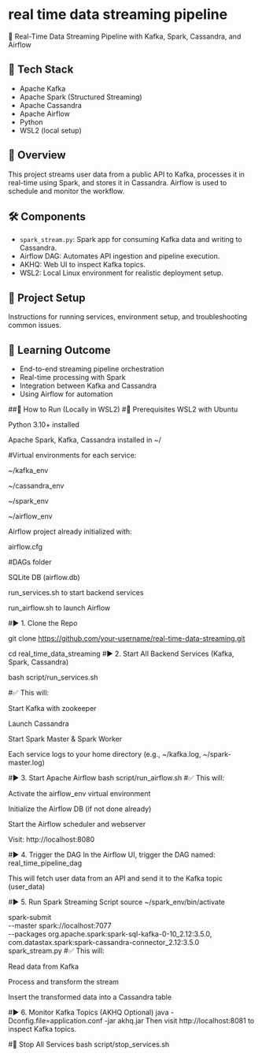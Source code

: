 # real time data streaming pipeline
 🚀 Real-Time Data Streaming Pipeline with Kafka, Spark, Cassandra, and Airflow
## 🔧 Tech Stack
- Apache Kafka
- Apache Spark (Structured Streaming)
- Apache Cassandra
- Apache Airflow
- Python
- WSL2 (local setup)

## 📌 Overview
This project streams user data from a public API to Kafka, processes it in real-time using Spark, and stores it in Cassandra. Airflow is used to schedule and monitor the workflow.

## 🛠️ Components
- `spark_stream.py`: Spark app for consuming Kafka data and writing to Cassandra.
- Airflow DAG: Automates API ingestion and pipeline execution.
- AKHQ: Web UI to inspect Kafka topics.
- WSL2: Local Linux environment for realistic deployment setup.

## 📂 Project Setup
Instructions for running services, environment setup, and troubleshooting common issues.

## 🧠 Learning Outcome
- End-to-end streaming pipeline orchestration
- Real-time processing with Spark
- Integration between Kafka and Cassandra
- Using Airflow for automation

##🧪 How to Run (Locally in WSL2)
#🔧 Prerequisites
 WSL2 with Ubuntu

 Python 3.10+ installed

 Apache Spark, Kafka, Cassandra installed in ~/

 #Virtual environments for each service:

~/kafka_env

~/cassandra_env

~/spark_env

~/airflow_env

 Airflow project already initialized with:

airflow.cfg

#DAGs folder

SQLite DB (airflow.db)

 run_services.sh to start backend services

 run_airflow.sh to launch Airflow

#▶️ 1. Clone the Repo

git clone https://github.com/your-username/real-time-data-streaming.git

cd real_time_data_streaming
#▶️ 2. Start All Backend Services (Kafka, Spark, Cassandra)

bash script/run_services.sh

#✅ This will:

Start Kafka with zookeeper

Launch Cassandra

Start Spark Master & Spark Worker

Each service logs to your home directory (e.g., ~/kafka.log, ~/spark-master.log)

#▶️ 3. Start Apache Airflow
bash script/run_airflow.sh
#✅ This will:

Activate the airflow_env virtual environment

Initialize the Airflow DB (if not done already)

Start the Airflow scheduler and webserver

Visit: http://localhost:8080

#▶️ 4. Trigger the DAG
In the Airflow UI, trigger the DAG named: real_time_pipeline_dag

This will fetch user data from an API and send it to the Kafka topic (user_data)

#▶️ 5. Run Spark Streaming Script
source ~/spark_env/bin/activate

spark-submit \
  --master spark://localhost:7077 \
  --packages org.apache.spark:spark-sql-kafka-0-10_2.12:3.5.0,\
              com.datastax.spark:spark-cassandra-connector_2.12:3.5.0 \
  spark_stream.py
#✅ This will:

Read data from Kafka

Process and transform the stream

Insert the transformed data into a Cassandra table

#▶️ 6. Monitor Kafka Topics (AKHQ Optional)
java -Dconfig.file=application.conf -jar akhq.jar
Then visit http://localhost:8081 to inspect Kafka topics.

#🧼 Stop All Services
bash script/stop_services.sh
